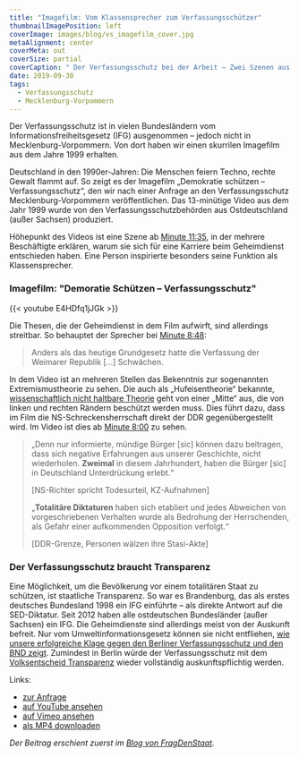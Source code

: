 ```yaml
---
title: "Imagefilm: Vom Klassensprecher zum Verfassungsschützer"
thumbnailImagePosition: left
coverImage: images/blog/vs_imagefilm_cover.jpg
metaAlignment: center
coverMeta: out
coverSize: partial
coverCaption: " Der Verfassungsschutz bei der Arbeit – Zwei Szenen aus dem Imagefilm"
date: 2019-09-30
tags:
  - Verfassungsschutz
  - Mecklenburg-Vorpommern
---
```


Der Verfassungsschutz ist in vielen Bundesländern vom Informationsfreiheitsgesetz (IFG) ausgenommen – jedoch nicht in Mecklenburg-Vorpommern. Von dort haben wir einen skurrilen Imagefilm aus dem Jahre 1999 erhalten.

<!--more-->

Deutschland in den 1990er-Jahren: Die Menschen feiern Techno, rechte Gewalt flammt auf. So zeigt es der Imagefilm „Demokratie schützen – Verfassungsschutz“, den wir nach einer Anfrage an den Verfassungsschutz Mecklenburg-Vorpommern veröffentlichen. Das 13-minütige Video aus dem Jahr 1999 wurde von den Verfassungsschutzbehörden aus Ostdeutschland (außer Sachsen) produziert.

Höhepunkt des Videos ist eine Szene ab [Minute 11:35](https://youtu.be/E4HDfq1jJGk?t=695), in der mehrere Beschäftigte erklären, warum sie sich für eine Karriere beim Geheimdienst entschieden haben. Eine Person inspirierte besonders seine Funktion als Klassensprecher.

### Imagefilm: "Demoratie Schützen – Verfassungsschutz"

{{< youtube E4HDfq1jJGk >}}

Die Thesen, die der Geheimdienst in dem Film aufwirft, sind allerdings streitbar. So behauptet der Sprecher bei [Minute 8:48](https://youtu.be/E4HDfq1jJGk?t=528):

> Anders als das heutige Grundgesetz hatte die Verfassung der Weimarer Republik [...] Schwächen.

In dem Video ist an mehreren Stellen das Bekenntnis zur sogenannten Extremismustheorie zu sehen. Die auch als „Hufeisentheorie“ bekannte, [wissenschaftlich nicht haltbare Theorie](https://www.bpb.de/politik/extremismus/rechtsextremismus/200099/kritische-anmerkungen-zur-verwendung-des-extremismuskonzepts-in-den-sozialwissenschaften) geht von einer „Mitte“ aus, die von linken und rechten Rändern beschützt werden muss. Dies führt dazu, dass im Film die NS-Schreckensherrschaft direkt der DDR gegenübergestellt wird. Im Video ist dies ab [Minute 8:00](https://youtu.be/E4HDfq1jJGk?t=480) zu sehen.

> „Denn nur informierte, mündige Bürger [sic] können dazu beitragen, dass sich negative Erfahrungen aus unserer Geschichte, nicht wiederholen. **Zweimal** in diesem Jahrhundert, haben die Bürger [sic] in Deutschland Unterdrückung erlebt.“
>
> [NS-Richter spricht Todesurteil, KZ-Aufnahmen]
>
> „**Totalitäre Diktaturen** haben sich etabliert und jedes Abweichen von vorgeschriebenen Verhalten wurde als Bedrohung der Herrschenden, als Gefahr einer aufkommenden Opposition verfolgt.“
>
> [DDR-Grenze, Personen wälzen ihre Stasi-Akte]

### Der Verfassungsschutz braucht Transparenz

Eine Möglichkeit, um die Bevölkerung vor einem totalitären Staat zu schützen, ist staatliche Transparenz. So war es Brandenburg, das als erstes deutsches Bundesland 1998 ein IFG einführte – als direkte Antwort auf die SED-Diktatur. Seit 2012 haben alle ostdeutschen Bundesländer (außer Sachsen) ein IFG. Die Geheimdienste sind allerdings meist von der Auskunft befreit. Nur vom Umweltinformationsgesetz können sie nicht entfliehen, [wie unsere erfolgreiche Klage gegen den Berliner Verfassungsschutz und den BND zeigt](https://fragdenstaat.de/blog/2019/05/02/klage-erfolgreich-berliner-verfassungsschutz-muss-auskunft-geben/). Zumindest in Berlin würde der Verfassungsschutz mit dem [Volksentscheid Transparenz](https://volksentscheid-transparenz.de/) wieder vollständig auskunftspflichtig werden.

Links:

- [zur Anfrage](https://fragdenstaat.de/anfrage/videofilm-demokratie-schutzen-verfassungsschutz/)
- [auf YouTube ansehen](https://www.youtube.com/watch?v=E4HDfq1jJGk)
- [auf Vimeo ansehen](https://vimeo.com/362670172/)
- [als MP4 downloaden](https://data.jfilter.de/ifg/2019/vs_imagefilm_1999.mp4)

_Der Beitrag erschient zuerst im [Blog von FragDenStaat](https://fragdenstaat.de/blog/2019/09/30/verfassungsschutz-imagefilm/)._
